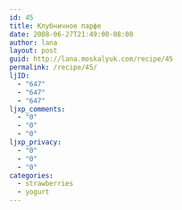 ```yaml
---
id: 45
title: Клубничное парфе
date: 2008-06-27T21:49:00-08:00
author: lana
layout: post
guid: http://lana.moskalyuk.com/recipe/45
permalink: /recipe/45/
ljID:
  - "647"
  - "647"
  - "647"
ljxp_comments:
  - "0"
  - "0"
  - "0"
ljxp_privacy:
  - "0"
  - "0"
  - "0"
categories:
  - strawberries
  - yogurt
---
```

<span style="font-size: small"><em><img src="http://farm4.static.flickr.com/3276/2616875371_293cfee67c.jpg?v=0" alt="" /></em></p> 

<p>
  </span>
</p>